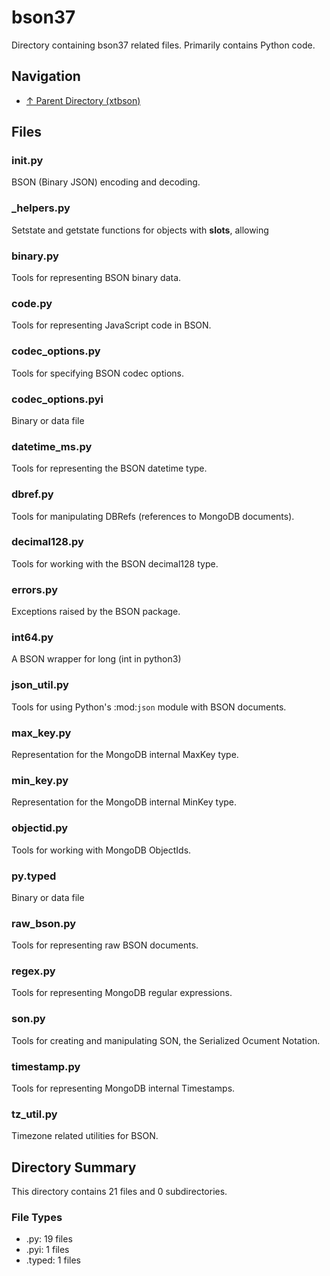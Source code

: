 # bson37

Directory containing bson37 related files. Primarily contains Python code.

## Navigation

* [↑ Parent Directory (xtbson)](../README.md)

## Files

### __init__.py

BSON (Binary JSON) encoding and decoding.

### _helpers.py

Setstate and getstate functions for objects with __slots__, allowing

### binary.py

Tools for representing BSON binary data.

### code.py

Tools for representing JavaScript code in BSON.

### codec_options.py

Tools for specifying BSON codec options.

### codec_options.pyi

Binary or data file

### datetime_ms.py

Tools for representing the BSON datetime type.

### dbref.py

Tools for manipulating DBRefs (references to MongoDB documents).

### decimal128.py

Tools for working with the BSON decimal128 type.

### errors.py

Exceptions raised by the BSON package.

### int64.py

A BSON wrapper for long (int in python3)

### json_util.py

Tools for using Python's :mod:`json` module with BSON documents.

### max_key.py

Representation for the MongoDB internal MaxKey type.

### min_key.py

Representation for the MongoDB internal MinKey type.

### objectid.py

Tools for working with MongoDB ObjectIds.

### py.typed

Binary or data file

### raw_bson.py

Tools for representing raw BSON documents.

### regex.py

Tools for representing MongoDB regular expressions.

### son.py

Tools for creating and manipulating SON, the Serialized Ocument Notation.

### timestamp.py

Tools for representing MongoDB internal Timestamps.

### tz_util.py

Timezone related utilities for BSON.


## Directory Summary

This directory contains 21 files and 0 subdirectories.

### File Types

* .py: 19 files
* .pyi: 1 files
* .typed: 1 files
